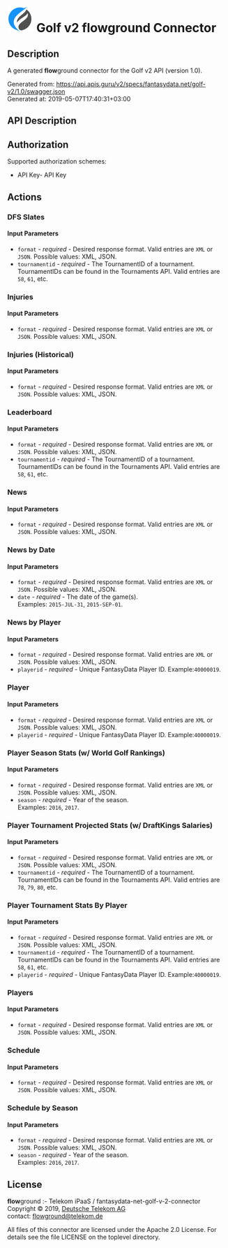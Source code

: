 # ![LOGO](logo.png) Golf v2 **flow**ground Connector

## Description

A generated **flow**ground connector for the Golf v2 API (version 1.0).

Generated from: https://api.apis.guru/v2/specs/fantasydata.net/golf-v2/1.0/swagger.json<br/>
Generated at: 2019-05-07T17:40:31+03:00

## API Description



## Authorization

Supported authorization schemes:
- API Key- API Key
## Actions

### DFS Slates

#### Input Parameters
* `format` - _required_ - Desired response format. Valid entries are <code>XML</code> or <code>JSON</code>.
    Possible values: XML, JSON.
* `tournamentid` - _required_ - The TournamentID of a tournament.  TournamentIDs can be found in the Tournaments API.  Valid entries are <code>58</code>, <code>61</code>, etc.

### Injuries

#### Input Parameters
* `format` - _required_ - Desired response format. Valid entries are <code>XML</code> or <code>JSON</code>.
    Possible values: XML, JSON.

### Injuries (Historical)

#### Input Parameters
* `format` - _required_ - Desired response format. Valid entries are <code>XML</code> or <code>JSON</code>.
    Possible values: XML, JSON.

### Leaderboard

#### Input Parameters
* `format` - _required_ - Desired response format. Valid entries are <code>XML</code> or <code>JSON</code>.
    Possible values: XML, JSON.
* `tournamentid` - _required_ - The TournamentID of a tournament.  TournamentIDs can be found in the Tournaments API.  Valid entries are <code>58</code>, <code>61</code>, etc.

### News

#### Input Parameters
* `format` - _required_ - Desired response format. Valid entries are <code>XML</code> or <code>JSON</code>.
    Possible values: XML, JSON.

### News by Date

#### Input Parameters
* `format` - _required_ - Desired response format. Valid entries are <code>XML</code> or <code>JSON</code>.
    Possible values: XML, JSON.
* `date` - _required_ - The date of the game(s).
<br>Examples: <code>2015-JUL-31</code>, <code>2015-SEP-01</code>.

### News by Player

#### Input Parameters
* `format` - _required_ - Desired response format. Valid entries are <code>XML</code> or <code>JSON</code>.
    Possible values: XML, JSON.
* `playerid` - _required_ - Unique FantasyData Player ID.
Example:<code>40000019</code>.

### Player

#### Input Parameters
* `format` - _required_ - Desired response format. Valid entries are <code>XML</code> or <code>JSON</code>.
    Possible values: XML, JSON.
* `playerid` - _required_ - Unique FantasyData Player ID.
Example:<code>40000019</code>.

### Player Season Stats (w/ World Golf Rankings)

#### Input Parameters
* `format` - _required_ - Desired response format. Valid entries are <code>XML</code> or <code>JSON</code>.
    Possible values: XML, JSON.
* `season` - _required_ - Year of the season.
<br>Examples: <code>2016</code>, <code>2017</code>.

### Player Tournament Projected Stats (w/ DraftKings Salaries)

#### Input Parameters
* `format` - _required_ - Desired response format. Valid entries are <code>XML</code> or <code>JSON</code>.
    Possible values: XML, JSON.
* `tournamentid` - _required_ - The TournamentID of a tournament.  TournamentIDs can be found in the Tournaments API.  Valid entries are <code>78</code>, <code>79</code>, <code>80</code>, etc.

### Player Tournament Stats By Player

#### Input Parameters
* `format` - _required_ - Desired response format. Valid entries are <code>XML</code> or <code>JSON</code>.
    Possible values: XML, JSON.
* `tournamentid` - _required_ - The TournamentID of a tournament.  TournamentIDs can be found in the Tournaments API.  Valid entries are <code>58</code>, <code>61</code>, etc.
* `playerid` - _required_ - Unique FantasyData Player ID.
Example:<code>40000019</code>.

### Players

#### Input Parameters
* `format` - _required_ - Desired response format. Valid entries are <code>XML</code> or <code>JSON</code>.
    Possible values: XML, JSON.

### Schedule

#### Input Parameters
* `format` - _required_ - Desired response format. Valid entries are <code>XML</code> or <code>JSON</code>.
    Possible values: XML, JSON.

### Schedule by Season

#### Input Parameters
* `format` - _required_ - Desired response format. Valid entries are <code>XML</code> or <code>JSON</code>.
    Possible values: XML, JSON.
* `season` - _required_ - Year of the season.
<br>Examples: <code>2016</code>, <code>2017</code>.

## License

**flow**ground :- Telekom iPaaS / fantasydata-net-golf-v-2-connector<br/>
Copyright © 2019, [Deutsche Telekom AG](https://www.telekom.de)<br/>
contact: flowground@telekom.de

All files of this connector are licensed under the Apache 2.0 License. For details
see the file LICENSE on the toplevel directory.
